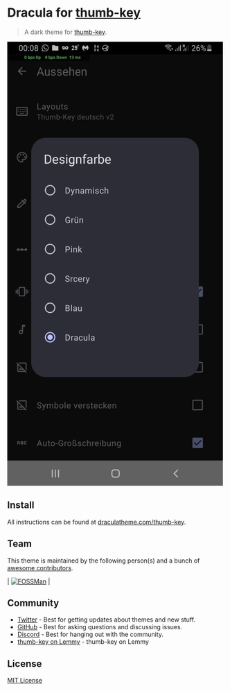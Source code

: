 # Dracula for [thumb-key](https://github.com/dessalines/thumb-key)

> A dark theme for [thumb-key](https://github.com/dessalines/thumb-key).

![Screenshot](./screenshot.jpg)

## Install

All instructions can be found at [draculatheme.com/thumb-key](https://draculatheme.com/thumb-key).

## Team

This theme is maintained by the following person(s) and a bunch of [awesome contributors](https://github.com/dracula/thumb-key/graphs/contributors).

| [![FOSSMan](https://github.com/0xfossman.png?size=100)](https://github.com/0xfossman) |
## Community

- [Twitter](https://twitter.com/draculatheme) - Best for getting updates about themes and new stuff.
- [GitHub](https://github.com/dracula/dracula-theme/discussions) - Best for asking questions and discussing issues.
- [Discord](https://draculatheme.com/discord-invite) - Best for hanging out with the community.
- [thumb-key on Lemmy](https://lemmy.ml/c/thumbkey) - thumb-key on Lemmy
## License

[MIT License](./LICENSE)
